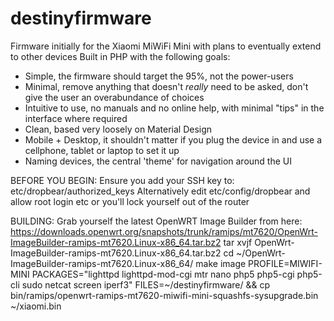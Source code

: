 # destinyfirmware
Firmware initially for the Xiaomi MiWiFi Mini with plans to eventually extend to other devices
Built in PHP with the following goals:
* Simple, the firmware should target the 95%, not the power-users
* Minimal, remove anything that doesn't *really* need to be asked, don't give the user an overabundance of choices
* Intuitive to use, no manuals and no online help, with minimal "tips" in the interface where required
* Clean, based very loosely on Material Design
* Mobile + Desktop, it shouldn't matter if you plug the device in and use a cellphone, tablet or laptop to set it up
* Naming devices, the central 'theme' for navigation around the UI

BEFORE YOU BEGIN:
Ensure you add your SSH key to: etc/dropbear/authorized_keys
Alternatively edit etc/config/dropbear and allow root login etc or you'll lock yourself out of the router

BUILDING:
Grab yourself the latest OpenWRT Image Builder from here:
https://downloads.openwrt.org/snapshots/trunk/ramips/mt7620/OpenWrt-ImageBuilder-ramips-mt7620.Linux-x86_64.tar.bz2
tar xvjf OpenWrt-ImageBuilder-ramips-mt7620.Linux-x86_64.tar.bz2
cd ~/OpenWrt-ImageBuilder-ramips-mt7620.Linux-x86_64/
make image PROFILE=MIWIFI-MINI PACKAGES="lighttpd lighttpd-mod-cgi mtr nano php5 php5-cgi php5-cli sudo netcat screen iperf3" FILES=~/destinyfirmware/ && cp bin/ramips/openwrt-ramips-mt7620-miwifi-mini-squashfs-sysupgrade.bin ~/xiaomi.bin
